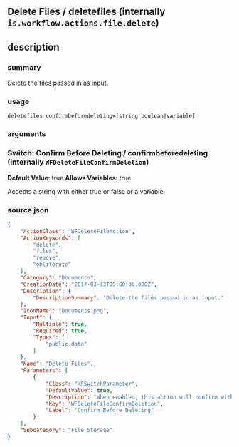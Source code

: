 
## Delete Files / deletefiles (internally `is.workflow.actions.file.delete`)



## description
### summary
Delete the files passed in as input.


### usage
`deletefiles confirmbeforedeleting=[string boolean|variable]`

### arguments
### Switch: Confirm Before Deleting / confirmbeforedeleting (internally `WFDeleteFileConfirmDeletion`)
**Default Value**: true
**Allows Variables**: true


Accepts a string with either true or false
or a variable.

### source json

```json
{
	"ActionClass": "WFDeleteFileAction",
	"ActionKeywords": [
		"delete",
		"files",
		"remove",
		"obliterate"
	],
	"Category": "Documents",
	"CreationDate": "2017-03-13T05:00:00.000Z",
	"Description": {
		"DescriptionSummary": "Delete the files passed in as input."
	},
	"IconName": "Documents.png",
	"Input": {
		"Multiple": true,
		"Required": true,
		"Types": [
			"public.data"
		]
	},
	"Name": "Delete Files",
	"Parameters": [
		{
			"Class": "WFSwitchParameter",
			"DefaultValue": true,
			"Description": "When enabled, this action will confirm with you before deleting the file.",
			"Key": "WFDeleteFileConfirmDeletion",
			"Label": "Confirm Before Deleting"
		}
	],
	"Subcategory": "File Storage"
}
```
